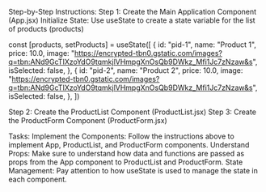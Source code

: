 Step-by-Step Instructions:
Step 1: Create the Main Application Component (App.jsx)
Initialize State: Use useState to create a state variable for the list of products (products)

const [products, setProducts] = useState([ { id: "pid-1", name: "Product 1", price: 10.0, image: "https://encrypted-tbn0.gstatic.com/images?q=tbn:ANd9GcTIXzoYdO9tqmkjlVHmpgXnOsQb9DWkz_Mfi1Jc7zNzaw&s", isSelected: false, },
{ id: "pid-2", name: "Product 2", price: 10.0, image: "https://encrypted-tbn0.gstatic.com/images?q=tbn:ANd9GcTIXzoYdO9tqmkjlVHmpgXnOsQb9DWkz_Mfi1Jc7zNzaw&s", isSelected: false, }, ])

Step 2: Create the ProductList Component (ProductList.jsx)
Step 3: Create the ProductForm Component (ProductForm.jsx)


Tasks:
Implement the Components: Follow the instructions above to implement App, ProductList, and ProductForm components.
Understand Props: Make sure to understand how data and functions are passed as props from the App component to ProductList and ProductForm.
State Management: Pay attention to how useState is used to manage the state in each component.